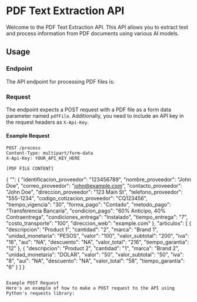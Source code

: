 # PDF Text Extraction API

Welcome to the PDF Text Extraction API. This API allows you to extract text and process information from PDF documents using various AI models.

## Usage

### Endpoint

The API endpoint for processing PDF files is:

### Request

The endpoint expects a POST request with a PDF file as a form data parameter named `pdfFile`. Additionally, you need to include an API key in the request headers as `X-Api-Key`.

#### Example Request

```http
POST /process
Content-Type: multipart/form-data
X-Api-Key: YOUR_API_KEY_HERE

[PDF FILE CONTENT]
```

{
"": {
"identificacion_proveedor": "123456789",
"nombre_proveedor": "John Doe",
"correo_proveedor": "john@example.com",
"contacto_proveedor": "John Doe",
"direccion_proveedor": "123 Main St",
"telefono_proveedor": "555-1234",
"codigo_cotizacion_proveedor": "CQ123456",
"tiempo_vigencia": "30",
"forma_pago": "Contado",
"metodo_pago": "Transferencia Bancaria",
"condicion_pago": "60% Anticipo, 40% Contraentrega",
"condiciones_entrega": "Instalado",
"tiempo_entrega": "7",
"costo_transporte": "100",
"direccion_web": "example.com"
},
"articulos": [
{
"descripcion": "Product 1",
"cantidad": "2",
"marca": "Brand 1",
"unidad_monetaria": "PESOS",
"valor": "100",
"valor_subtotal": "200",
"iva": "16",
"aui": "NA",
"descuento": "NA",
"valor_total": "216",
"tiempo_garantia": "12"
},
{
"descripcion": "Product 2",
"cantidad": "1",
"marca": "Brand 2",
"unidad_monetaria": "DOLAR",
"valor": "50",
"valor_subtotal": "50",
"iva": "8",
"aui": "NA",
"descuento": "NA",
"valor_total": "58",
"tiempo_garantia": "6"
}
]
}

```

Example POST Request
Here's an example of how to make a POST request to the API using Python's requests library:
```
